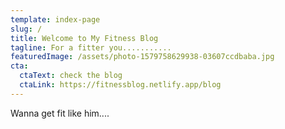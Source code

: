 ```yaml
---
template: index-page
slug: /
title: Welcome to My Fitness Blog
tagline: For a fitter you...........
featuredImage: /assets/photo-1579758629938-03607ccdbaba.jpg
cta:
  ctaText: check the blog
  ctaLink: https://fitnessblog.netlify.app/blog
---
```

Wanna get fit like him....